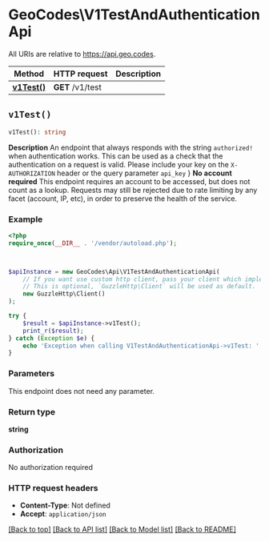 # GeoCodes\V1TestAndAuthenticationApi

All URIs are relative to https://api.geo.codes.

Method | HTTP request | Description
------------- | ------------- | -------------
[**v1Test()**](V1TestAndAuthenticationApi.md#v1Test) | **GET** /v1/test | 


## `v1Test()`

```php
v1Test(): string
```



**Description**  An endpoint that always responds with the string `authorized!` when authentication works. This can be used as a check that the authentication on a request is valid.  Please include your key on the `X-AUTHORIZATION` header or the query parameter `api_key` }  **No account required**  This endpoint requires an account to be accessed, but does not count as a lookup. Requests may still be rejected due to rate limiting by any facet (account, IP, etc), in order to preserve the health of the service.

### Example

```php
<?php
require_once(__DIR__ . '/vendor/autoload.php');



$apiInstance = new GeoCodes\Api\V1TestAndAuthenticationApi(
    // If you want use custom http client, pass your client which implements `GuzzleHttp\ClientInterface`.
    // This is optional, `GuzzleHttp\Client` will be used as default.
    new GuzzleHttp\Client()
);

try {
    $result = $apiInstance->v1Test();
    print_r($result);
} catch (Exception $e) {
    echo 'Exception when calling V1TestAndAuthenticationApi->v1Test: ', $e->getMessage(), PHP_EOL;
}
```

### Parameters

This endpoint does not need any parameter.

### Return type

**string**

### Authorization

No authorization required

### HTTP request headers

- **Content-Type**: Not defined
- **Accept**: `application/json`

[[Back to top]](#) [[Back to API list]](../../README.md#endpoints)
[[Back to Model list]](../../README.md#models)
[[Back to README]](../../README.md)
